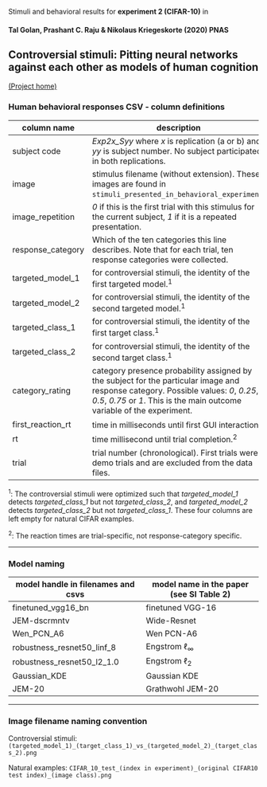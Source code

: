 Stimuli and behavioral results for **experiment 2 (CIFAR-10)** in

#### Tal Golan, Prashant C. Raju & Nikolaus Kriegeskorte (2020) PNAS 
## Controversial stimuli: Pitting neural networks against each other as models of human cognition

[(Project home)](https://github.com/kriegeskorte-lab/PNAS_2020_Controversial_Stimuli)

### Human behavioral responses CSV - column definitions
|column name| description |
| -- | -- |
|subject code | *Exp2x_Syy* where *x* is replication (a or b) and *yy* is subject number. No subject participated in both replications. |
|image | stimulus filename (without extension). These images are found in `stimuli_presented_in_behavioral_experiment`. |
|image_repetition | *0* if this is the first trial with this stimulus for the current subject, *1* if it is a repeated presentation.|
|response_category | Which of the ten categories this line describes. Note that for each trial, ten response categories were collected.|
|targeted_model_1 | for controversial stimuli, the identity of the first targeted model.<sup>1</sup> |
|targeted_model_2 | for controversial stimuli, the identity of the second targeted model.<sup>1</sup> |
|targeted_class_1 | for controversial stimuli, the identity of the first target class.<sup>1</sup> |
|targeted_class_2 | for controversial stimuli, the identity of the second target class.<sup>1</sup> |
|category_rating | category presence probability assigned by the subject for the particular image and response category. Possible values: *0*, *0.25*, *0.5*, *0.75* or *1*. This is the main outcome variable of the experiment. |
| first_reaction_rt | time in milliseconds until first GUI interaction.<sup>2</sup>|
| rt | time millisecond until trial completion.<sup>2</sup>|
| trial | trial number (chronological). First trials were demo trials and are excluded from the data files.|

<sup>1</sup>: The controversial stimuli were optimized such that *targeted_model_1* detects *targeted_class_1* but not *targeted_class_2*, and *targeted_model_2* detects *targeted_class_2* but not *targeted_class_1*. These four columns are left empty for natural CIFAR examples.

<sup>2</sup>: The reaction times are trial-specific, not response-category specific.

---

### Model naming
| model handle in filenames and csvs | model name in the paper (see SI Table 2) |
| -- | -- |
| finetuned_vgg16_bn | finetuned VGG-16 |
| JEM-dscrmntv | Wide-Resnet |
| Wen_PCN_A6 | Wen PCN-A6 |
| robustness_resnet50_linf_8| Engstrom ℓ<sub>∞</sub>|
| robustness_resnet50_l2_1.0 | Engstrom ℓ<sub>2</sub>|
| Gaussian_KDE | Gaussian KDE |
| JEM-20 | Grathwohl JEM-20 |

---

### Image filename naming convention
Controversial stimuli: `(targeted_model_1)_(target_class_1)_vs_(targeted_model_2)_(target_class_2).png`

Natural examples: `CIFAR_10_test_(index in experiment)_(original CIFAR10 test index)_(image class).png`

